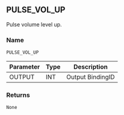 ## PULSE\_VOL\_UP

Pulse volume level up.


### Name

`PULSE_VOL_UP`


| Parameter | Type | Description      |
| --------- | ---- | ---------------- |
| OUTPUT    | INT  | Output BindingID |


### Returns

`None`